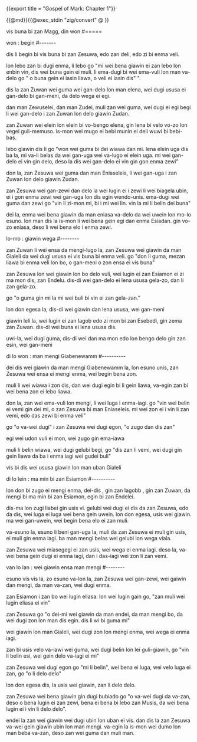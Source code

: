 {{export title = "Gospel of Mark:  Chapter 1"}}

{{@md}}{{@exec_stdin "zig/convert" @ }}

vis buna bi zan Magg, din won
#=====

won : begin
#-------

dis li begin bi vis buna bi zan Zesuwa, edo zan deli, edo zi bi enma veli. 

lon lebo zan bi dugi enma, li lebo go "mi wei bena giawin ei zan lebo lon enbin vin, dis wei buna gein ei muli. li ema-dugi bi wei ema-vuli lon man va-delo go " o buna gein ei iasin liawa, o veli ei iasin dis" ".

dis la zan Zuwan wei guma wei gan-delo lon man elena, wei dugi ususa ei gan-delo bi gan-meni, da delo wega ei egi.

dan man Zewuselei, dan man Zudei, muli zan wei guma, wei dugi ei egi begi li wei gan-delo i zan Zuwan lon delo giawin Zudan.

zan Zuwan wei elein lon elein bi vo-bengo elena, gin lena bi velo vo-zo lon vegei guli-memuso. is-mon wei mugo ei bebi munin ei deli wuwi bi bebi-bas.

lebo giawin dis li go "won wei guma bi dei wiawa dan mi. lena elein uga dis ba la, mi va-li belas da wei gan-uga wei va-lugo ei elein uga.  mi wei gan-delo ei vin gin delo, deso la dis wei gan-delo ei vin gin gon enma zewi"

don la, zan Zesuwa wei guma dan man Eniaseleis, li wei gan-uga i zan Zuwan lon delo giawin Zudan.

zan Zesuwa wei gan-zewi dan delo la wei lugin ei i zewi li wei biagela ubin, ei i gon enma zewi wei gan-uga lon dis egin wendo-unis. ema-dugi wei guma dan zewi go "vin li zi-mon mi, bi i mi wei lin. vin la mi li belin dei buna"

dei la, enma wei bena giawin da man eniasa va-delo da wei uwein lon mo-lo esuno. lon man dis la is-mon li wei bena gein egi dan enma Esiadan. gin vo-zo eniasa, deso li wei bena elo i enma zewi. 

lo-mo : giawin wega
#--------

zan Zuwan li wei ensa da mengi-lugo la, zan Zesuwa wei giawin da man Gialeli da wei dugi ususa ei vis buna bi enma veli. go "don li guma, mezan liawa bi enma veli lon bo, o gan-meni o zon ensa ei vis buna"

zan Zesuwa lon wei giawin lon bo delo vuli, wei lugin ei zan Esiamon ei zi ma mon dis, zan Endelu. dis-di wei gan-delo ei lena ususa gela-zo, dan li zan gela-zo.

go "o guma gin mi la mi wei buli bi vin ei zan gela-zan."

lon don egesa la, dis-di wei giawin dan lena ususa, wei gan-meni

giawin leli la, wei lugin ei zan Iagob edo zi mon bi zan Esebedi, gin zema zan Zuwan. dis-di wei buna ei lena ususa dis. 

uwi-la, wei dugi guma, dis-di wei dan ma mon edo lon bengo delo gin zan esin, wei gan-meni 

di lo won : man mengi Giabenewamm
#----------

dei dis wei giawin da man mengi Giabenewamm la, lon esuno unis, zan Zesuwa wei ensa ei mengi enma, wei begin bena zon.

muli li wei wiawa i zon dis, dan wei dugi egin bi li gein liawa, va-egin zan bi wei bena zon ei lebo liawa.

don la, zan wei ema-vuli lon mengi, li wei luga i enma-iagi. go "vin wei belin ei vemi gin dei mi, o zan Zesuwa bi man Eniaseleis. mi wei zon ei i vin li zan vemi, edo das zewi bi enma veli"

go "o va-wei dugi" i zan Zesuwa wei dugi egon, "o zugo dan dis zan"

egi wei udon vuli ei mon, wei zugo gin ema-iawa

muli li belin wiawa, wei dugi gelubi begi, go "dis zan li vemi, wei dugi gin gein liawa da ba i enma iagi wei gudei buli"

vis bi dis wei ususa giawin lon man uban Gialeli 

di lo lein : ma min bi zan Esiamon
#----------

lon don bi zugo ei mengi enma, dei-dis , gin zan Iagobb , gin zan Zuwan, da mengi bi ma min bi zan Esiamon, egin bi zan Endelei.

dis-ma lon zugi liabei gin usis vi. gelubi wei dugi ei dis da zan Zesuwa, edo da dis, wei luga ei luga wei bena gein uwein. lon don egesa, usis wei giawin. ma wei gan-uwein, wei begin bena elo ei zan muli.

va-esuno la, esuno li beni gan-uga la, muli da zan Zesuwa ei muli gin usis, ei muli gin enma iagi. ba man mengi belas wei gelubi lon wega viala.

zan Zesuwa wei miasegegi ei zan usis, wei wega ei enma iagi. deso la, va-wei bena gein dugi ei enma iagi, dan i das-iagi wei zon li zan vemi.

van lo lan : wei giawin ensa man mengi
#-------- 

esuno vis vis la, zo esuno va-lon la, zan Zesuwa wei gan-zewi, wei gaiwin dan mengi, da man va-zan, wei dugi enma.

zan Esiamon i zan bo wei lugin eliasa. lon wei lugin gain go, "zan muli wei lugin eliasa ei vin"

zan Zesuwa go "o dei-mi wei giawin da man endei, da man mengi bo, da wei dugi zon lon man dis egin. dis li wi bi guma mi"

wei giawin lon man Gialeli, wei dugi zon lon mengi enma, wei wega ei enma iagi.

zan bi usis velo va-iawi wei guma, wei dugi belin lon lei guli-giawin, go "vin li belin esi, wei gein delo va-iagi ei mi"

zan Zesuwa wei dugi egon go "mi li belin", wei bena ei luga, wei velo luga ei zan, go "o li delo delo"

lon don egesa dis, la usis wei giawin, zan li delo delo.

zan Zesuwa wei bena giawin gin dugi bubiado go "o va-wei dugi da va-zan, deso o bena lugin ei zan zewi, bena ei bena bi lebo zan Musis, da wei bena lugin ei i vin li delo delo".

endei la zan wei giawin wei dugi ubin lon uban ei vis. dan dis la zan Zesuwa va-wei gein giawin ubin lon man mengi. va-egin la is-mon wei dumo lon man beba va-zan, deso zan wei guma dan muli man.


